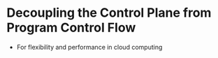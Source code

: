# Decoupling the Control Plane from Program Control Flow

- For flexibility and performance in cloud computing
